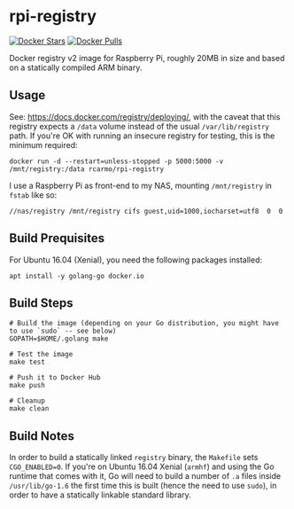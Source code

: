 # rpi-registry

[![Docker Stars](https://img.shields.io/docker/stars/rcarmo/rpi-registry.svg)][hub]
[![Docker Pulls](https://img.shields.io/docker/pulls/rcarmo/rpi-registry.svg)][hub]

[hub]: https://hub.docker.com/r/rcarmo/alpine-python/

Docker registry v2 image for Raspberry Pi, roughly 20MB in size and based on a statically compiled ARM binary.

## Usage

See: https://docs.docker.com/registry/deploying/, with the caveat that this registry expects a `/data` volume instead of the usual `/var/lib/registry` path. If you're OK with running an insecure registry for testing, this is the minimum required:

    docker run -d --restart=unless-stopped -p 5000:5000 -v /mnt/registry:/data rcarmo/rpi-registry

I use a Raspberry Pi as front-end to my NAS, mounting `/mnt/registry` in  `fstab` like so:

    //nas/registry /mnt/registry cifs guest,uid=1000,iocharset=utf8  0  0

## Build Prequisites

For Ubuntu 16.04 (Xenial), you need the following packages installed:

    apt install -y golang-go docker.io

## Build Steps

    # Build the image (depending on your Go distribution, you might have to use `sudo` -- see below)
    GOPATH=$HOME/.golang make
    
    # Test the image
    make test
    
    # Push it to Docker Hub
    make push
    
    # Cleanup
    make clean


## Build Notes

In order to build a statically linked `registry` binary, the `Makefile` sets `CGO_ENABLED=0`. If you're on Ubuntu 16.04 Xenial (`armhf`) and using the Go runtime that comes with it, Go will need to build a number of `.a` files inside `/usr/lib/go-1.6` the first time this is built (hence the need to use `sudo`), in order to have a statically linkable standard library.
